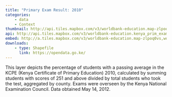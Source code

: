 ```yaml
---
title: "Primary Exam Result: 2010"
categories: 
    - data
    - Context
thumbnail: http://api.tiles.mapbox.com/v3/worldbank-education.map-zlpoq0vs,worldbank-education.kenya_prim_exam_10/7/77/63.png128
api: http://api.tiles.mapbox.com/v3/worldbank-education.kenya_prim_exam_10.jsonp
embed: http://a.tiles.mapbox.com/v3/worldbank-education.map-zlpoq0vs,worldbank-education.kenya_prim_exam_10.html#6/-0.1318/37.0899
downloads:
    - type: Shapefile
      link: https://opendata.go.ke/
---
```

<p>This layer depicts the percentage of students with a passing average in the KCPE (Kenya Certificate of Primary Education) 2010, calculated by summing students with scores of 251 and above divided by total students who took the test, aggregated by county. Exams were overseen by the Kenya National Examination Council. Data obtained May 14, 2012.</p>